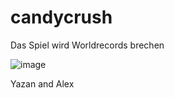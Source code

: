 # candycrush
Das Spiel wird Worldrecords brechen



![image](https://user-images.githubusercontent.com/116159892/197178271-294e64ec-6f2e-44ac-aa58-c419f13725a8.png)



Yazan and Alex
